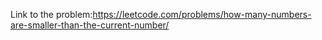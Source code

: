 Link to the problem:https://leetcode.com/problems/how-many-numbers-are-smaller-than-the-current-number/